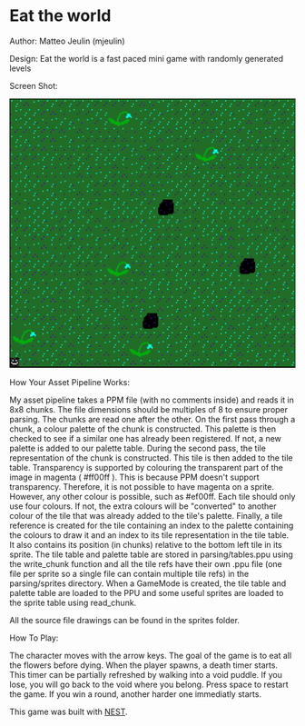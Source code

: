 # Eat the world

Author: Matteo Jeulin (mjeulin)

Design: Eat the world is a fast paced mini game with randomly generated levels

Screen Shot:

![Screen Shot](screenshot.png)

How Your Asset Pipeline Works:

My asset pipeline takes a PPM file (with no comments inside) and reads it in 8x8 chunks. The file dimensions should be multiples of 8 to ensure proper parsing. The chunks are read one after the other. On the first pass through a chunk, a colour palette of the chunk is constructed. This palette is then checked to see if a similar one has already been registered. If not, a new palette is added to our palette table. During the second pass, the tile representation of the chunk is constructed. This tile is then added to the tile table.
Transparency is supported by colouring the transparent part of the image in magenta ( #ff00ff ). This is because PPM doesn't support transparency. Therefore, it is not possible to have magenta on a sprite. However, any other colour is possible, such as #ef00ff. Each tile should only use four colours. If not, the extra colours will be "converted" to another colour of the tile that was already added to the tile's palette.
Finally, a tile reference is created for the tile containing an index to the palette containing the colours to draw it and an index to its tile representation in the tile table. It also contains its position (in chunks) relative to the bottom left tile in its sprite. The tile table and palette table are stored in parsing/tables.ppu using the write_chunk function and all the tile refs have their own .ppu file (one file per sprite so a single file can contain multiple tile refs) in the parsing/sprites directory.
When a GameMode is created, the tile table and palette table are loaded to the PPU and some useful sprites are loaded to the sprite table using read_chunk.

All the source file drawings can be found in the sprites folder. 

How To Play:

The character moves with the arrow keys. The goal of the game is to eat all the flowers before dying. When the player spawns, a death timer starts. This timer can be partially refreshed by walking into a void puddle. If you lose, you will go back to the void where you belong. Press space to restart the game. If you win a round, another harder one immediatly starts.

This game was built with [NEST](NEST.md).

